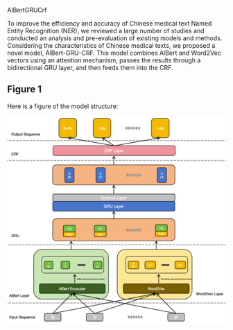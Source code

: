 AlBertGRUCrf

To improve the efficiency and accuracy of Chinese medical text Named Entity Recognition (NER), we reviewed a large number of studies and conducted an analysis and pre-evaluation of existing models and methods. 
Considering the characteristics of Chinese medical texts, we proposed a novel model, AlBert-GRU-CRF. This model combines AlBert and Word2Vec vectors using an attention mechanism, passes the results through a bidirectional GRU layer, and then feeds them into the CRF.

## Figure 1
Here is a figure of the model structure:

![Figure 1: Description](AlBertGRUCrf.png)
